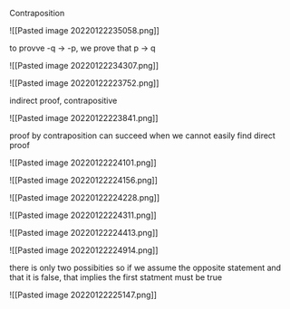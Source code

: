 Contraposition

![[Pasted image 20220122235058.png]]

to provve -q -> -p, we prove that p -> q

![[Pasted image 20220122234307.png]]

![[Pasted image 20220122223752.png]]

indirect proof, contrapositive

![[Pasted image 20220122223841.png]]

proof by contraposition can succeed when we cannot easily find  direct proof

![[Pasted image 20220122224101.png]]

![[Pasted image 20220122224156.png]]

![[Pasted image 20220122224228.png]]

![[Pasted image 20220122224311.png]]

![[Pasted image 20220122224413.png]]

![[Pasted image 20220122224914.png]]

there is only two possibities so if we assume the opposite statement and that it is false, that implies the first statment must be true

![[Pasted image 20220122225147.png]]


